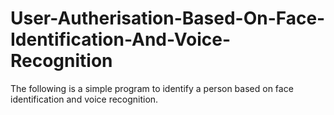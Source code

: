 # User-Autherisation-Based-On-Face-Identification-And-Voice-Recognition
The following is a simple program to identify a person based on face identification and voice recognition.

